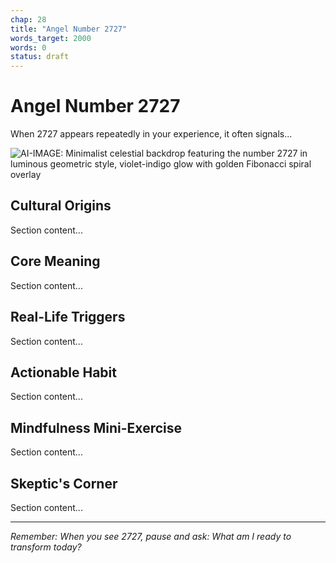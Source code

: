 ```yaml
---
chap: 28
title: "Angel Number 2727"
words_target: 2000
words: 0
status: draft
---
```


# Angel Number 2727

When 2727 appears repeatedly in your experience, it often signals...

![AI-IMAGE: Minimalist celestial backdrop featuring the number 2727 in luminous geometric style, violet-indigo glow with golden Fibonacci spiral overlay]()

## Cultural Origins

Section content...

## Core Meaning

Section content...

## Real-Life Triggers

Section content...

## Actionable Habit

Section content...

## Mindfulness Mini-Exercise

Section content...

## **Skeptic's Corner**

Section content...

---

*Remember: When you see 2727, pause and ask: What am I ready to transform today?*

